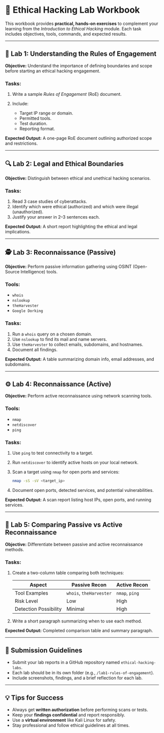 # 🧪 Ethical Hacking Lab Workbook

This workbook provides **practical, hands-on exercises** to complement your learning from the *Introduction to Ethical Hacking* module. Each task includes objectives, tools, commands, and expected results.

---

## 🧭 Lab 1: Understanding the Rules of Engagement

**Objective:** Understand the importance of defining boundaries and scope before starting an ethical hacking engagement.

### Tasks:

1. Write a sample *Rules of Engagement* (RoE) document.
2. Include:

   * Target IP range or domain.
   * Permitted tools.
   * Test duration.
   * Reporting format.

**Expected Output:** A one-page RoE document outlining authorized scope and restrictions.

---

## 🔍 Lab 2: Legal and Ethical Boundaries

**Objective:** Distinguish between ethical and unethical hacking scenarios.

### Tasks:

1. Read 3 case studies of cyberattacks.
2. Identify which were ethical (authorized) and which were illegal (unauthorized).
3. Justify your answer in 2–3 sentences each.

**Expected Output:** A short report highlighting the ethical and legal implications.

---

## 🕵️ Lab 3: Reconnaissance (Passive)

**Objective:** Perform passive information gathering using OSINT (Open-Source Intelligence) tools.

### Tools:

* `whois`
* `nslookup`
* `theHarvester`
* `Google Dorking`

### Tasks:

1. Run a `whois` query on a chosen domain.
2. Use `nslookup` to find its mail and name servers.
3. Use `theHarvester` to collect emails, subdomains, and hostnames.
4. Document all findings.

**Expected Output:** A table summarizing domain info, email addresses, and subdomains.

---

## ⚙️ Lab 4: Reconnaissance (Active)

**Objective:** Perform active reconnaissance using network scanning tools.

### Tools:

* `nmap`
* `netdiscover`
* `ping`

### Tasks:

1. Use `ping` to test connectivity to a target.
2. Run `netdiscover` to identify active hosts on your local network.
3. Scan a target using `nmap` for open ports and services:

   ```bash
   nmap -sS -sV <target_ip>
   ```
4. Document open ports, detected services, and potential vulnerabilities.

**Expected Output:** A scan report listing host IPs, open ports, and running services.

---

## 🧰 Lab 5: Comparing Passive vs Active Reconnaissance

**Objective:** Differentiate between passive and active reconnaissance methods.

### Tasks:

1. Create a two-column table comparing both techniques:

   | Aspect                | Passive Recon           | Active Recon   |
   | --------------------- | ----------------------- | -------------- |
   | Tool Examples         | `whois`, `theHarvester` | `nmap`, `ping` |
   | Risk Level            | Low                     | High           |
   | Detection Possibility | Minimal                 | High           |
2. Write a short paragraph summarizing when to use each method.

**Expected Output:** Completed comparison table and summary paragraph.

---

## 📑 Submission Guidelines

* Submit your lab reports in a GitHub repository named `ethical-hacking-labs`.
* Each lab should be in its own folder (e.g., `/lab1-rules-of-engagement`).
* Include screenshots, findings, and a brief reflection for each lab.

---

## 💡 Tips for Success

* Always get **written authorization** before performing scans or tests.
* Keep your **findings confidential** and report responsibly.
* Use a **virtual environment** like Kali Linux for safety.
* Stay professional and follow ethical guidelines at all times.

